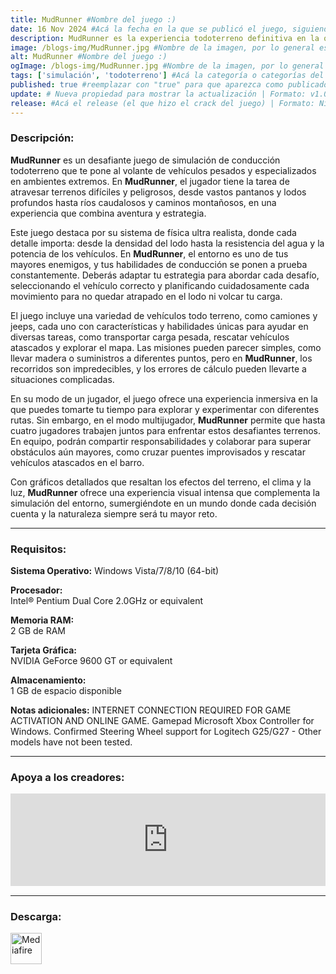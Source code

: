 ```yaml
---
title: MudRunner #Nombre del juego :)
date: 16 Nov 2024 #Acá la fecha en la que se publicó el juego, siguiendo este formato: Dia "30", Mes "Oct", Año "2024" = como debe quedar: 30 Oct 2024
description: MudRunner es la experiencia todoterreno definitiva en la que los jugadores estarán en el asiento del conductor y asumirán el desafío de conducir increíbles vehículos todoterreno y recorrer parajes siberianos extremos... ¡Y sus únicas ayudas serán un mapa y una brújula! #Acá una mini descripción del juego
image: /blogs-img/MudRunner.jpg #Nombre de la imagen, por lo general es exactamente el mismo nombre que el juego excluyendo lo ":" (Dos puntos)
alt: MudRunner #Nombre del juego :)
ogImage: /blogs-img/MudRunner.jpg #Nombre de la imagen, por lo general es exactamente el mismo nombre que el juego excluyendo lo ":" (Dos puntos)
tags: ['simulación', 'todoterreno'] #Acá la categoría o categorías del juego, si es más de una se coloca en este formato: ['categoría1', 'categoría2']
published: true #reemplazar con "true" para que aparezca como publicado
update: # Nueva propiedad para mostrar la actualización | Formato: v1.0.0
release: #Acá el release (el que hizo el crack del juego) | Formato: Nicolhetti
---
```


<!--En VSCode seleccionando una palabra, por ejemplo: "MudRunner" y apretando Ctrl+F2 se seleccionan todas las palabras iguales-->

### Descripción:
**MudRunner** es un desafiante juego de simulación de conducción todoterreno que te pone al volante de vehículos pesados y especializados en ambientes extremos. En **MudRunner**, el jugador tiene la tarea de atravesar terrenos difíciles y peligrosos, desde vastos pantanos y lodos profundos hasta ríos caudalosos y caminos montañosos, en una experiencia que combina aventura y estrategia.

Este juego destaca por su sistema de física ultra realista, donde cada detalle importa: desde la densidad del lodo hasta la resistencia del agua y la potencia de los vehículos. En **MudRunner**, el entorno es uno de tus mayores enemigos, y tus habilidades de conducción se ponen a prueba constantemente. Deberás adaptar tu estrategia para abordar cada desafío, seleccionando el vehículo correcto y planificando cuidadosamente cada movimiento para no quedar atrapado en el lodo ni volcar tu carga.

El juego incluye una variedad de vehículos todo terreno, como camiones y jeeps, cada uno con características y habilidades únicas para ayudar en diversas tareas, como transportar carga pesada, rescatar vehículos atascados y explorar el mapa. Las misiones pueden parecer simples, como llevar madera o suministros a diferentes puntos, pero en **MudRunner**, los recorridos son impredecibles, y los errores de cálculo pueden llevarte a situaciones complicadas.

En su modo de un jugador, el juego ofrece una experiencia inmersiva en la que puedes tomarte tu tiempo para explorar y experimentar con diferentes rutas. Sin embargo, en el modo multijugador, **MudRunner** permite que hasta cuatro jugadores trabajen juntos para enfrentar estos desafiantes terrenos. En equipo, podrán compartir responsabilidades y colaborar para superar obstáculos aún mayores, como cruzar puentes improvisados y rescatar vehículos atascados en el barro.

Con gráficos detallados que resaltan los efectos del terreno, el clima y la luz, **MudRunner** ofrece una experiencia visual intensa que complementa la simulación del entorno, sumergiéndote en un mundo donde cada decisión cuenta y la naturaleza siempre será tu mayor reto.
<!--Prompt para Chat-GPT: Hazme una descripción para el juego "MudRunner" y cada que menciones "MudRunner" ponlo en negrita -->

---

### Requisitos:
**Sistema Operativo:** 
Windows Vista/7/8/10 (64-bit)

**Procesador:**  
Intel® Pentium Dual Core 2.0GHz or equivalent

**Memoria RAM:**  
2 GB de RAM

**Tarjeta Gráfica:**  
NVIDIA GeForce 9600 GT or equivalent

**Almacenamiento:**  
1 GB de espacio disponible

**Notas adicionales:**
INTERNET CONNECTION REQUIRED FOR GAME ACTIVATION AND ONLINE GAME. Gamepad Microsoft Xbox Controller for Windows. Confirmed Steering Wheel support for Logitech G25/G27 - Other models have not been tested.

<!--Si falta o sobra un requisito se quita o se agrega manteniendo el mismo formato-->

---

### Apoya a los creadores:
<iframe src="https://store.steampowered.com/widget/675010/" frameborder="0" style="background-color: transparent; width: 100% !important; aspect-ratio: 646 / 190;"></iframe>

<!--Reemplazar los numeros (AppID) del juego (en este caso 2668510) por el numero (AppID) correspondiente con el juego a publicar-->
<!--El AppID se encuentra en la URL del Juego en Steam-->

---

### Descarga:

[<img src="https://gist.github.com/cxmeel/0dbc95191f239b631c3874f4ccf114e2/raw/download.svg" alt="Mediafire" height="50" />](https://www.mediafire.com/file/j0x0gr5tw6365jo/MudRunner.zip/file)

<!-- # se debe reemplazar por el link de descarga-->

<!--NOMBRE-DEL-SERVICIO se debe reemplazar por el servicio donde está subido el juego-->